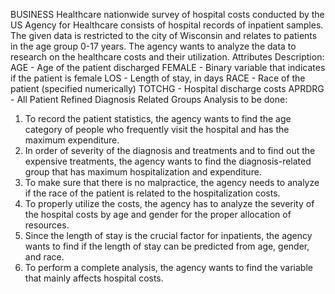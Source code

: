 BUSINESS Healthcare
nationwide survey of hospital costs conducted by the US Agency for Healthcare consists of hospital records of inpatient samples. The given data is restricted to the city of Wisconsin and relates to patients in the age group 0-17 years. The agency wants to analyze the data to research on the healthcare costs and their utilization.
Attributes Description:
AGE - Age of the patient discharged
FEMALE - Binary variable that indicates if the patient is female LOS - Length of stay, in days
RACE - Race of the patient (specified numerically)
TOTCHG - Hospital discharge costs
APRDRG - All Patient Refined Diagnosis Related Groups
Analysis to be done:
1. To record the patient statistics, the agency wants to find the age category of people who frequently visit the hospital and has the maximum expenditure.
2. In order of severity of the diagnosis and treatments and to find out the expensive treatments, the agency wants to find the diagnosis-related group that has maximum hospitalization and expenditure.
3. To make sure that there is no malpractice, the agency needs to analyze if the race of the patient is related to the hospitalization costs.
4. To properly utilize the costs, the agency has to analyze the severity of the hospital costs by age and gender for the proper allocation of resources.
5. Since the length of stay is the crucial factor for inpatients, the agency wants to find if the length of stay can be predicted from age, gender, and race.
6. To perform a complete analysis, the agency wants to find the variable that mainly affects hospital costs.
